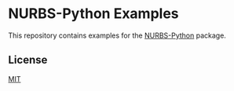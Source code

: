 # NURBS-Python Examples

This repository contains examples for the [NURBS-Python](https://github.com/orbingol/NURBS-Python) package.

## License

[MIT](LICENSE)
